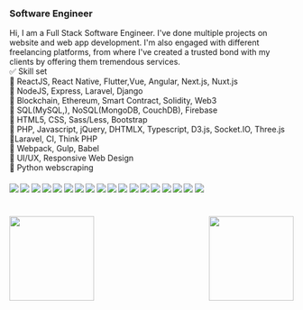 
### Software Engineer

Hi, I am a Full Stack Software Engineer. 
I've done multiple projects on website and web app development. I'm also engaged with different freelancing platforms, from where I've created a trusted bond with my clients by offering them tremendous services.   
✅  Skill set <br>
🔹 ReactJS, React Native, Flutter,Vue, Angular, Next.js, Nuxt.js<br>
🔹 NodeJS, Express, Laravel, Django<br>
🔹 Blockchain, Ethereum, Smart Contract, Solidity, Web3<br>
🔹 SQL(MySQL,), NoSQL(MongoDB, CouchDB), Firebase<br>
🔹 HTML5, CSS, Sass/Less, Bootstrap<br>
🔹 PHP, Javascript, jQuery, DHTMLX, Typescript, D3.js, Socket.IO, Three.js<br>
🔹Laravel, CI, Think PHP<br>
🔹 Webpack, Gulp, Babel<br>
🔹 UI/UX, Responsive Web Design<br>
🔹 Python webscraping<br>

####      ![](https://img.shields.io/badge/Vue-blue) ![](https://img.shields.io/badge/Nuxt-blue) ![](https://img.shields.io/badge/React-blue)  ![](https://img.shields.io/badge/Next-blue) ![](https://img.shields.io/badge/Node-blue) ![](https://img.shields.io/badge/Django-blue) ![](https://img.shields.io/badge/Flask-blue) ![](https://img.shields.io/badge/Database-blue) ![](https://img.shields.io/badge/Tailwind-blue) ![](https://img.shields.io/badge/AWS-blue) ![](https://img.shields.io/badge/Web3-blue) ![](https://img.shields.io/badge/Blockchain-blue) ![](https://img.shields.io/badge/Ethereum-blue) ![](https://img.shields.io/badge/Solidity-blue)  ![](https://img.shields.io/badge/Aptos-blue) ![](https://img.shields.io/badge/Solana-blue) ![](https://img.shields.io/badge/Tezos-blue) ![](https://img.shields.io/badge/Smart%Contract-blue)
<h1 align="center"></h1>
<img align="left" height="150px" src="https://github-readme-stats.vercel.app/api?username=ErickT0907&show_icons=true&count_private=true&theme=algolia"/>
<img align="right" height="150px" src="https://github-readme-stats.vercel.app/api/top-langs/?username=ErickT0907&layout=compact&theme=algolia&count_private=true" /> 
<img height="150px" />
<br/>  
